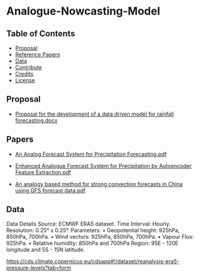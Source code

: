 # Analogue-Nowcasting-Model
## Table of Contents
- [Proposal](#Proposal)
- [Reference Papers](#Papers)
- [Data](#Data)
- [Contribute](#contribute)
- [Credits](#credits)
- [License](#license)

## Proposal
- [Proposal for the development of a data driven model for rainfall forecasting.docx](https://github.com/yh115/Analogue-Nowcasting-Model/files/12981503/Proposal.for.the.development.of.a.data.driven.model.for.rainfall.forecasting.docx)

## Papers 
- [An Analog Forecast System for Precipitation Forecasting.pdf](https://github.com/yh115/Analogue-Nowcasting-Model/files/12981265/An.Analog.Forecast.System.for.Precipitation.Forecasting.pdf)

- [Enhanced Analogue Forecast System for Precipitation by Autoencoder Feature Extraction.pdf](https://github.com/yh115/Analogue-Nowcasting-Model/files/12981267/Enhanced.Analogue.Forecast.System.for.Precipitation.by.Autoencoder.Feature.Extraction.pdf)

- [An analogy based method for strong convection forecasts in China using GFS forecast data.pdf](https://github.com/yh115/Analogue-Nowcasting-Model/files/12981270/An.analogy.based.method.for.strong.convection.forecasts.in.China.using.GFS.forecast.data.pdf)


## Data
Data Details
Source: ECMWF ERA5 dataset.
Time Interval: Hourly.
Resolution: 0.25° x 0.25°.
Parameters: 
•	Geopotential height: 925hPa, 850hPa, 700hPa.
•	Wind vectors: 925hPa, 850hPa, 700hPa.
•	Vapour Flux: 925hPa.
•	Relative humidity: 850hPa and 700hPa
Region: 95E - 120E longitude and 5S - 15N latitude.

https://cds.climate.copernicus.eu/cdsapp#!/dataset/reanalysis-era5-pressure-levels?tab=form
